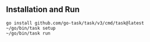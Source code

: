 ## Installation and Run

    go install github.com/go-task/task/v3/cmd/task@latest
    ~/go/bin/task setup
    ~/go/bin/task run

